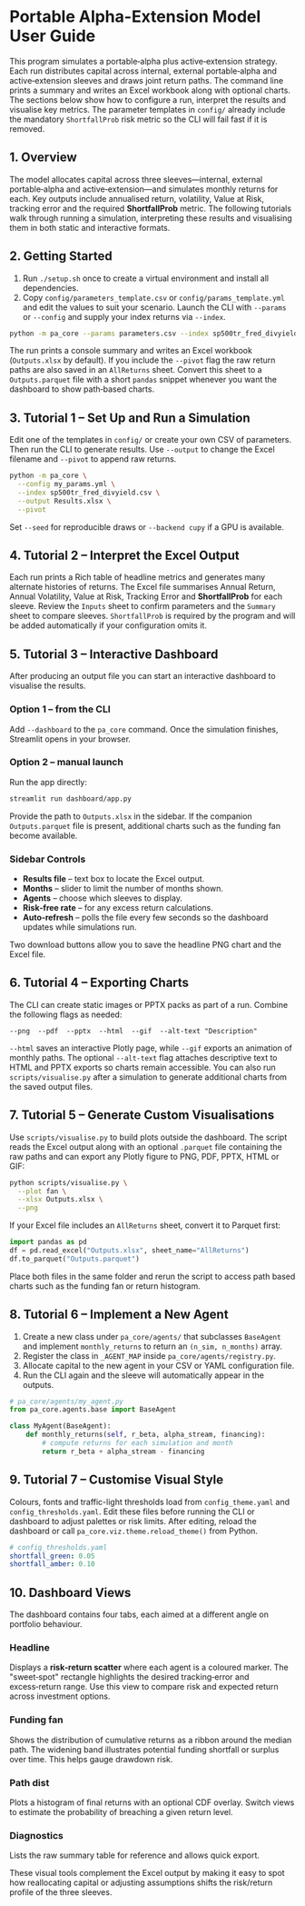 # Portable Alpha-Extension Model User Guide

This program simulates a portable‑alpha plus active‑extension strategy. Each run distributes capital across internal, external portable‑alpha and active‑extension sleeves and draws joint return paths. The command line prints a summary and writes an Excel workbook along with optional charts. The sections below show how to configure a run, interpret the results and visualise key metrics.  The parameter templates in `config/` already include the mandatory `ShortfallProb` risk metric so the CLI will fail fast if it is removed.

## 1. Overview

The model allocates capital across three sleeves—internal, external portable‑alpha
and active‑extension—and simulates monthly returns for each. Key outputs include
annualised return, volatility, Value at Risk, tracking error and the required
**ShortfallProb** metric. The following tutorials walk through running a
simulation, interpreting these results and visualising them in both static and
interactive formats.

## 2. Getting Started

1. Run `./setup.sh` once to create a virtual environment and install all dependencies.
2. Copy `config/parameters_template.csv` or `config/params_template.yml` and edit the values to suit your scenario. Launch the CLI with `--params` or `--config` and supply your index returns via `--index`.

```bash
python -m pa_core --params parameters.csv --index sp500tr_fred_divyield.csv
```
The run prints a console summary and writes an Excel workbook (`Outputs.xlsx` by default).
If you include the `--pivot` flag the raw return paths are also saved in an
`AllReturns` sheet. Convert this sheet to a `Outputs.parquet` file with a short
`pandas` snippet whenever you want the dashboard to show path‑based charts.

## 3. Tutorial 1 – Set Up and Run a Simulation

Edit one of the templates in `config/` or create your own CSV of parameters. Then run the CLI to generate results. Use `--output` to change the Excel filename and `--pivot` to append raw returns.

```bash
python -m pa_core \
  --config my_params.yml \
  --index sp500tr_fred_divyield.csv \
  --output Results.xlsx \
  --pivot
```

Set `--seed` for reproducible draws or `--backend cupy` if a GPU is available.

## 4. Tutorial 2 – Interpret the Excel Output

Each run prints a Rich table of headline metrics and generates many alternate histories of returns. The Excel file summarises Annual Return, Annual Volatility, Value at Risk, Tracking Error and **ShortfallProb** for each sleeve. Review the `Inputs` sheet to confirm parameters and the `Summary` sheet to compare sleeves.
`ShortfallProb` is required by the program and will be added automatically if your configuration omits it.

## 5. Tutorial 3 – Interactive Dashboard

After producing an output file you can start an interactive dashboard to visualise the results.

### Option 1 – from the CLI

Add `--dashboard` to the `pa_core` command. Once the simulation finishes, Streamlit opens in your browser.

### Option 2 – manual launch

Run the app directly:

```bash
streamlit run dashboard/app.py
```

Provide the path to `Outputs.xlsx` in the sidebar. If the companion `Outputs.parquet` file is present, additional charts such as the funding fan become available.

### Sidebar Controls

- **Results file** – text box to locate the Excel output.
- **Months** – slider to limit the number of months shown.
- **Agents** – choose which sleeves to display.
- **Risk‑free rate** – for any excess return calculations.
- **Auto‑refresh** – polls the file every few seconds so the dashboard updates while simulations run.

Two download buttons allow you to save the headline PNG chart and the Excel file.

## 6. Tutorial 4 – Exporting Charts

The CLI can create static images or PPTX packs as part of a run. Combine the following flags as needed:

```text
--png  --pdf  --pptx  --html  --gif  --alt-text "Description"
```

`--html` saves an interactive Plotly page, while `--gif` exports an animation of monthly paths.  The optional `--alt-text` flag attaches descriptive text to HTML and PPTX exports so charts remain accessible.  You can also run `scripts/visualise.py` after a simulation to generate additional charts from the saved output files.

## 7. Tutorial 5 – Generate Custom Visualisations

Use `scripts/visualise.py` to build plots outside the dashboard. The script
reads the Excel output along with an optional `.parquet` file containing
the raw paths and can export any Plotly figure to PNG, PDF, PPTX, HTML or GIF:

```bash
python scripts/visualise.py \
  --plot fan \
  --xlsx Outputs.xlsx \
  --png
```

If your Excel file includes an `AllReturns` sheet, convert it to Parquet first:

```python
import pandas as pd
df = pd.read_excel("Outputs.xlsx", sheet_name="AllReturns")
df.to_parquet("Outputs.parquet")
```

Place both files in the same folder and rerun the script to access path based
charts such as the funding fan or return histogram.

## 8. Tutorial 6 – Implement a New Agent

1. Create a new class under `pa_core/agents/` that subclasses `BaseAgent` and implement `monthly_returns` to return an `(n_sim, n_months)` array.
2. Register the class in `_AGENT_MAP` inside `pa_core/agents/registry.py`.
3. Allocate capital to the new agent in your CSV or YAML configuration file.
4. Run the CLI again and the sleeve will automatically appear in the outputs.

```python
# pa_core/agents/my_agent.py
from pa_core.agents.base import BaseAgent

class MyAgent(BaseAgent):
    def monthly_returns(self, r_beta, alpha_stream, financing):
        # compute returns for each simulation and month
        return r_beta + alpha_stream - financing
```

## 9. Tutorial 7 – Customise Visual Style

Colours, fonts and traffic-light thresholds load from `config_theme.yaml` and `config_thresholds.yaml`. Edit these files before running the CLI or dashboard to adjust palettes or risk limits. After editing, reload the dashboard or call `pa_core.viz.theme.reload_theme()` from Python.

```yaml
# config_thresholds.yaml
shortfall_green: 0.05
shortfall_amber: 0.10
```

## 10. Dashboard Views

The dashboard contains four tabs, each aimed at a different angle on portfolio behaviour.

### Headline

Displays a **risk‑return scatter** where each agent is a coloured marker. The "sweet‑spot" rectangle highlights the desired tracking‑error and excess‑return range. Use this view to compare risk and expected return across investment options.

### Funding fan

Shows the distribution of cumulative returns as a ribbon around the median path. The widening band illustrates potential funding shortfall or surplus over time. This helps gauge drawdown risk.

### Path dist

Plots a histogram of final returns with an optional CDF overlay. Switch views to estimate the probability of breaching a given return level.

### Diagnostics

Lists the raw summary table for reference and allows quick export.

These visual tools complement the Excel output by making it easy to spot how reallocating capital or adjusting assumptions shifts the risk/return profile of the three sleeves.
